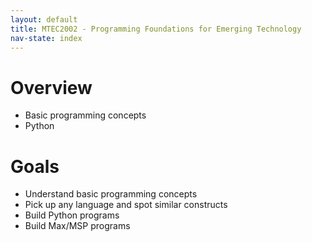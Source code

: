 ```yaml
---
layout: default
title: MTEC2002 - Programming Foundations for Emerging Technology
nav-state: index
---
```

Overview
====
* Basic programming concepts
* Python

Goals
====
* Understand basic programming concepts
* Pick up any language and spot similar constructs
* Build Python programs
* Build Max/MSP programs


